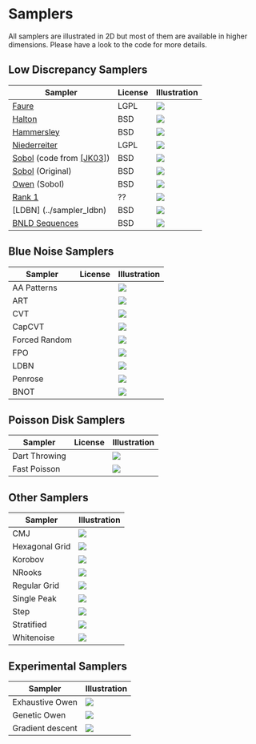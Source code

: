 #  Samplers


All samplers are illustrated in 2D but most of them are available in higher dimensions. Please have a look to the code for more details.



## Low Discrepancy Samplers

Sampler | License  |Illustration
--------|------|---
[Faure](../sampler_faure) | LGPL |[![](../data/faure/faure_1024.png)](../sampler_faure)
[Halton](../sampler_halton)| BSD | [![](../data/halton/halton_1024.png)](../sampler_halton)
[Hammersley](../sampler_hammersley) | BSD |[![](../data/hammersley/hammersley_1024.png)](../sampler_hammersley)
[Niederreiter](../sampler_niederreiter.md) | LGPL | [![](../data/nieddereiter/nieddereiter_1024.png)](../sampler_niederreiter)
[Sobol](../sampler_sobolkuo.md) (code from [\[JK03\]](http://web.maths.unsw.edu.au/~fkuo/sobol/)) | BSD |[![](../data/sobolkuo/sobolkuo_1024.png)](../sampler_sobolkuo)
[Sobol](../sampler_sobolindiced) (Original) | BSD | [![](../data/sobolindiced/sobolindiced_1024.png)](../sampler_sobolindiced)
[Owen](../sampler_owen) (Sobol) | BSD |[![](../data/owen/owen_1024.png)](../sampler_owen)
[Rank 1](../sampler_rank1) | ??  |[![](../data/rank1/rank1_1024.png)](../sampler_rank1)
[LDBN] (../sampler_ldbn) | BSD |  [![](../data/ldbn/ldbn_1024.png)](../sampler_ldbn)
[BNLD Sequences](../sampler_BNLDS) | BSD |  [![](../data/BNLDS/BNLDS_4096.png)](../sampler_BNLDS)

##  Blue Noise Samplers

Sampler | License  |Illustration
--------|------|---
AA Patterns|  |[![](../data/aapatterns/aapatterns_1024.png)](../sampler_aapatterns)
ART | | [![](../data/art/art_1024.png)](../sampler_art)
CVT  | | [![](../data/CVT/CVT_1024.png)](../sampler_CVT)
CapCVT| | [![](../data/CapCVT/CapCVT_1024.png)](../sampler_CapCVT)
Forced Random | | [![](../data/forced_random/forced_random_1024.png)](../sampler_forced_random)
FPO | |[![](../data/FPO/FPO_1024.png)](../sampler_FPO)
LDBN | |[![](../data/ldbn/ldbn_1024.png)](../sampler_ldbn)
Penrose | |[![](../data/penrose/penrose_1024.png)](../sampler_penrose)
BNOT | |[![](../data/BNOT/BNOT_1024.png)](../sampler_BNOT)

## Poisson Disk Samplers

Sampler | License  |Illustration
--------|------|---
Dart Throwing | | [![](../data/dart_throwing/dart_throwing_1024.png)](../sampler_dart_throwing)
Fast Poisson|  | [![](../data/fastpoisson/fastpoisson_1024.png)](../sampler_fastpoisson)


## Other Samplers

Sampler |  Illustration
--------|------
CMJ | [![](../data/cmj/cmj_1024.png)](../sampler_cmj)
Hexagonal Grid | [![](../data/hexagonal_grid/hexagonal_grid_1024.png)](../sampler_hexagonal_grid)
Korobov | [![](../data/korobov/korobov_1024.png)](../sampler_korobov)
NRooks | [![](../data/nrooks/nrooks_1024.png)](../sampler_nrooks)
Regular Grid | [![](../data/regular_grid/regular_grid_1024.png)](../sampler_regular_grid)
Single Peak | [![](../data/singlepeak/singlepeak_1024.png)](../sampler_singlepeak)
Step | [![](../data/step/step_1024.png)](../sampler_step)
Stratified | [![](../data/stratified/stratified_1024.png)](../sampler_stratified)
Whitenoise | [![](../data/whitenoise/whitenoise_1024.png)](../sampler_whitenoise)

## Experimental Samplers

Sampler |  Illustration
--------|------
Exhaustive Owen | [![](../data/exhaustive_owen/exhaustive_owen_16.png)](../sampler_exhaustive_owen)
Genetic Owen | [![](../data/genetic_owen/genetic_owen_64.png)](../sampler_genetic_owen)
Gradient descent | [![](../data/gradient_descent/optimbnot_1024.png)](../sampler_gradient_descent)
